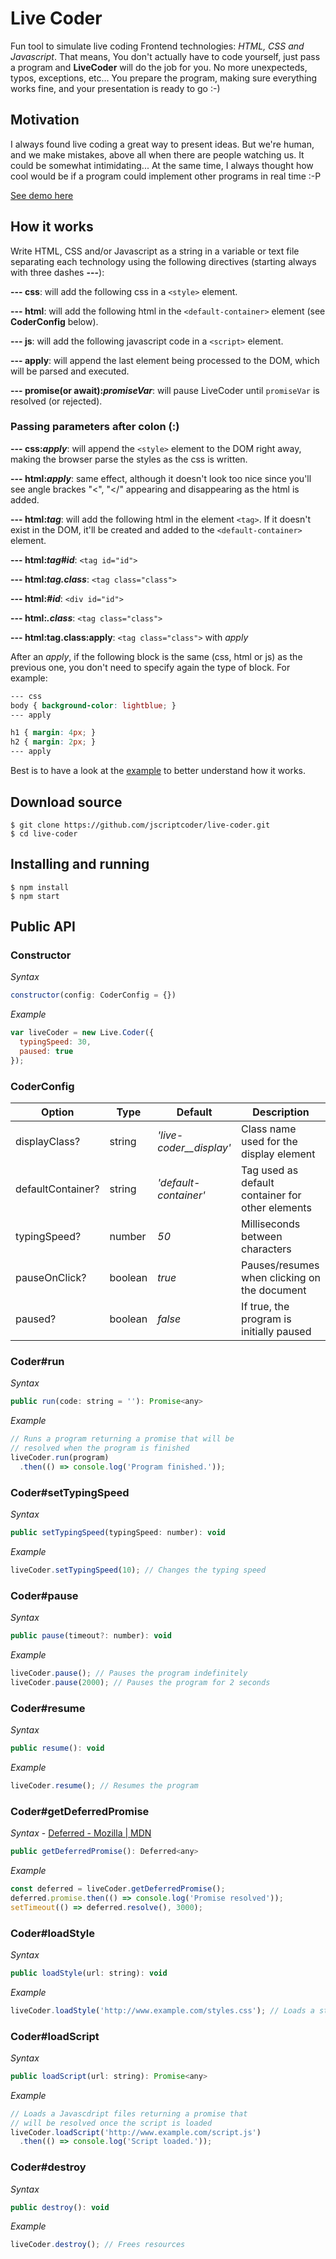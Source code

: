 # Live Coder
Fun tool to simulate live coding Frontend technologies: *HTML, CSS and Javascript*. That means, You don't actually have to code yourself, just pass a program and **LiveCoder** will do the job for you. No more unexpecteds, typos, exceptions, etc... You prepare the program, making sure everything works fine, and your presentation is ready to go :-)

## Motivation
I always found live coding a great way to present ideas. But we're human, and we make mistakes, above all when there are people watching us. It could be somewhat intimidating... At the same time, I always thought how cool would be if a program could implement other programs in real time :-P

[See demo here](https://jscriptcoder.github.io/live-coder/)

## How it works

Write HTML, CSS and/or Javascript as a string in a variable or text file separating each technology using the following directives (starting always with three dashes **---**):

**--- css**: will add the following css in a ```<style>``` element.

**--- html**: will add the following html in the ```<default-container>``` element (see **CoderConfig** below).

**--- js**: will add the following javascript code in a ```<script>``` element.

**--- apply**: will append the last element being processed to the DOM, which will be parsed and executed.

**--- promise(or await):_promiseVar_**: will pause LiveCoder until ```promiseVar``` is resolved (or rejected).

### Passing parameters after colon (:)

**--- css:_apply_**: will append the ```<style>``` element to the DOM right away, making the browser parse the styles as the css is written.

**--- html:_apply_**: same effect, although it doesn't look too nice since you'll see angle brackes "<", "</" appearing and disappearing as the html is added.

**--- html:_tag_**: will add the following html in the element ```<tag>```. If it doesn't exist in the DOM, it'll be created and added to the ```<default-container>``` element.

**--- html:_tag#id_**: ```<tag id="id">```

**--- html:_tag.class_**: ```<tag class="class">```

**--- html:_#id_**: ```<div id="id">```

**--- html:_.class_**: ```<tag class="class">```

**--- html:tag.class:apply**: ```<tag class="class">``` with _apply_

After an _apply_, if the following block is the same (css, html or js) as the previous one, you don't need to specify again the type of block. For example:
```css
--- css
body { background-color: lightblue; }
--- apply

h1 { margin: 4px; }
h2 { margin: 2px; }
--- apply
```

Best is to have a look at the [example](https://github.com/jscriptcoder/live-coder/blob/master/test/example.txt) to better understand how it works.

## Download source
```shell
$ git clone https://github.com/jscriptcoder/live-coder.git
$ cd live-coder
```

## Installing and running
```shell
$ npm install
$ npm start
```

## Public API
### Constructor
*Syntax*

```javascript
constructor(config: CoderConfig = {})
```

*Example*

```javascript
var liveCoder = new Live.Coder({
  typingSpeed: 30,
  paused: true
});
```

### CoderConfig

| Option            | Type     | Default                   | Description                                      |
| ----------------- | -------- | ------------------------- | ------------------------------------------------ |
| displayClass?     | string   | *'live-coder\_\_display'* | Class name used for the display element          |
| defaultContainer? | string   | *'default-container'*     | Tag used as default container for other elements |
| typingSpeed?      | number   | *50*                      | Milliseconds between characters                  |
| pauseOnClick?     | boolean  | *true*                    | Pauses/resumes when clicking on the document     |
| paused?           | boolean  | *false*                   | If true, the program is initially paused         |

### Coder#run

*Syntax*

```javascript
public run(code: string = ''): Promise<any>
```

*Example*

```javascript
// Runs a program returning a promise that will be
// resolved when the program is finished
liveCoder.run(program)
  .then(() => console.log('Program finished.'));
```

### Coder#setTypingSpeed

*Syntax*

```javascript
public setTypingSpeed(typingSpeed: number): void
```

*Example*

```javascript
liveCoder.setTypingSpeed(10); // Changes the typing speed
```

### Coder#pause

*Syntax*

```javascript
public pause(timeout?: number): void
```

*Example*

```javascript
liveCoder.pause(); // Pauses the program indefinitely
liveCoder.pause(2000); // Pauses the program for 2 seconds
```

### Coder#resume

*Syntax*

```javascript
public resume(): void
```

*Example*

```javascript
liveCoder.resume(); // Resumes the program
```

### Coder#getDeferredPromise

*Syntax* - [Deferred - Mozilla | MDN](https://developer.mozilla.org/en-US/docs/Mozilla/JavaScript_code_modules/Promise.jsm/Deferred)

```javascript
public getDeferredPromise(): Deferred<any>
```

*Example*

```javascript
const deferred = liveCoder.getDeferredPromise();
deferred.promise.then(() => console.log('Promise resolved'));
setTimeout(() => deferred.resolve(), 3000);
```

### Coder#loadStyle

*Syntax*

```javascript
public loadStyle(url: string): void
```

*Example*

```javascript
liveCoder.loadStyle('http://www.example.com/styles.css'); // Loads a stylesheet
```

### Coder#loadScript

*Syntax*

```javascript
public loadScript(url: string): Promise<any>
```

*Example*

```javascript
// Loads a Javascdript files returning a promise that
// will be resolved once the script is loaded
liveCoder.loadScript('http://www.example.com/script.js')
  .then(() => console.log('Script loaded.'));
```

### Coder#destroy

*Syntax*

```javascript
public destroy(): void
```

*Example*

```javascript
liveCoder.destroy(); // Frees resources
```

